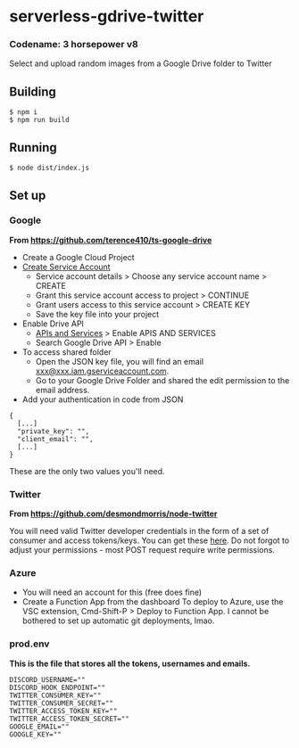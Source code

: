 # serverless-gdrive-twitter
### Codename: 3 horsepower v8
Select and upload random images from a Google Drive folder to Twitter

## Building
```
$ npm i
$ npm run build
```

## Running
```
$ node dist/index.js
```

## Set up
### Google
**From https://github.com/terence410/ts-google-drive**

- Create a Google Cloud Project
- [Create Service Account](https://console.cloud.google.com/iam-admin/serviceaccounts/create)
    - Service account details > Choose any service account name > CREATE
    - Grant this service account access to project > CONTINUE
    - Grant users access to this service account > CREATE KEY
    - Save the key file into your project
- Enable Drive API
    -  [APIs and Services](https://console.cloud.google.com/apis/dashboard) > Enable APIS AND SERVICES 
    - Search Google Drive API > Enable
- To access shared folder 
    - Open the JSON key file, you will find an email xxx@xxx.iam.gserviceaccount.com. 
    - Go to your Google Drive Folder and shared the edit permission to the email address.
- Add your authentication in code from JSON
```
{
  [...]
  "private_key": "",
  "client_email": "",
  [...]
}
```
These are the only two values you'll need.

### Twitter
**From https://github.com/desmondmorris/node-twitter**

You will need valid Twitter developer credentials in the form of a set of consumer and access tokens/keys.  You can get these [here](https://apps.twitter.com/).  Do not forgot to adjust your permissions - most POST request require write permissions.

### Azure
- You will need an account for this (free does fine)
- Create a Function App from the dashboard
To deploy to Azure, use the VSC extension, Cmd-Shift-P > Deploy to Function App. I cannot be bothered to set up automatic git deployments, lmao.

### prod.env
**This is the file that stores all the tokens, usernames and emails.**
```
DISCORD_USERNAME=""
DISCORD_HOOK_ENDPOINT=""
TWITTER_CONSUMER_KEY=""
TWITTER_CONSUMER_SECRET=""
TWITTER_ACCESS_TOKEN_KEY=""
TWITTER_ACCESS_TOKEN_SECRET=""
GOOGLE_EMAIL=""
GOOGLE_KEY=""
```
